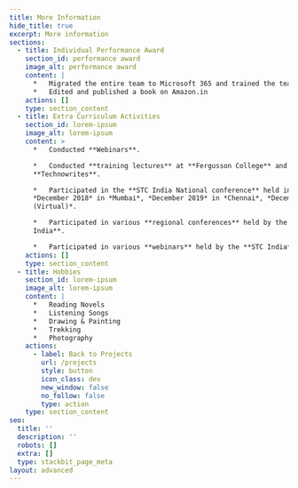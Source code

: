 ```yaml
---
title: More Information
hide_title: true
excerpt: More information
sections:
  - title: Individual Performance Award
    section_id: performance award
    image_alt: performance award
    content: |
      *   Migrated the entire team to Microsoft 365 and trained the team.
      *   Edited and published a book on Amazon.in
    actions: []
    type: section_content
  - title: Extra Curriculum Activities
    section_id: lorem-ipsum
    image_alt: lorem-ipsum
    content: >
      *   Conducted **Webinars**.

      *   Conducted **training lectures** at **Fergusson College** and
      **Technowrites**.

      *   Participated in the **STC India National conference** held in
      *December 2018* in *Mumbai*, *December 2019* in *Chennai*, *December 2020
      (Virtual)*.

      *   Participated in various **regional conferences** held by the **STC
      India**.

      *   Participated in various **webinars** held by the **STC India**.
    actions: []
    type: section_content
  - title: Hobbies
    section_id: lorem-ipsum
    image_alt: lorem-ipsum
    content: |
      *   Reading Novels
      *   Listening Songs
      *   Drawing & Painting
      *   Trekking
      *   Photography
    actions:
      - label: Back to Projects
        url: /projects
        style: button
        icon_class: dev
        new_window: false
        no_follow: false
        type: action
    type: section_content
seo:
  title: ''
  description: ''
  robots: []
  extra: []
  type: stackbit_page_meta
layout: advanced
---
```

